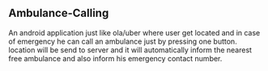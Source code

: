 ## Ambulance-Calling
An android application just like ola/uber where user get located and 
in case of emergency he can call an ambulance just by pressing one button. 
location will be send to server and it will automatically inform the nearest free ambulance
and also inform his emergency contact number.

